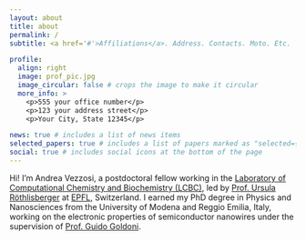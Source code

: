 ```yaml
---
layout: about
title: about
permalink: /
subtitle: <a href='#'>Affiliations</a>. Address. Contacts. Moto. Etc.

profile:
  align: right
  image: prof_pic.jpg
  image_circular: false # crops the image to make it circular
  more_info: >
    <p>555 your office number</p>
    <p>123 your address street</p>
    <p>Your City, State 12345</p>

news: true # includes a list of news items
selected_papers: true # includes a list of papers marked as "selected={true}"
social: true # includes social icons at the bottom of the page
---
```


Hi! I’m Andrea Vezzosi, a postdoctoral fellow working in the [Laboratory of Computational Chemistry and Biochemistry (LCBC)](https://www.epfl.ch/labs/lcbc/), led by [Prof. Ursula Röthlisberger](https://www.epfl.ch/labs/lcbc/prof-ursula-rothlisberger/) at [EPFL](https://www.epfl.ch/en/), Switzerland.
I earned my PhD degree in Physics and Nanosciences from the University of Modena and Reggio Emilia, Italy, working on the electronic properties of semiconductor nanowires under the supervision of [Prof. Guido Goldoni](https://personale.unimore.it/rubrica/dettaglio/ggoldoni).
